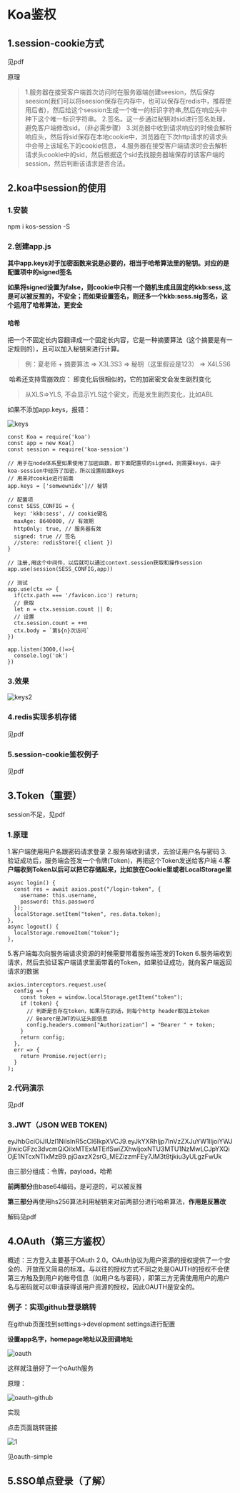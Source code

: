 # Koa鉴权

## 1.session-cookie方式

见pdf

原理

> 1.服务器在接受客户端首次访问时在服务器端创建seesion，然后保存seesion(我们可以将seesion保存在内存中，也可以保存在redis中，推荐使用后者)，然后给这个session生成一个唯一的标识字符串,然后在响应头中种下这个唯一标识字符串。
> 2.签名。这一步通过秘钥对sid进行签名处理，避免客户端修改sid。（非必需步骤）
> 3.浏览器中收到请求响应的时候会解析响应头，然后将sid保存在本地cookie中，浏览器在下次http请求的请求头中会带上该域名下的cookie信息，
> 4.服务器在接受客户端请求时会去解析请求头cookie中的sid，然后根据这个sid去找服务器端保存的该客户端的session，然后判断该请求是否合法。

## 2.koa中session的使用

### 1.安装

npm i kos-session -S

### 2.创建app.js

**其中app.keys对于加密函数来说是必要的，相当于哈希算法里的秘钥。对应的是配置项中的signed签名**

**如果将signed设置为false，则cookie中只有一个随机生成且固定的kkb:sess,这是可以被反推的，不安全；而如果设置签名，则还多一个kkb:sess.sig签名，这个运用了哈希算法，更安全**

#### 哈希

​      把一个不固定长内容翻译成一个固定长内容，它是一种摘要算法（这个摘要是有一定规则的），且可以加入秘钥来进行计算。

> 例：夏老师 + 摘要算法  => X3L3S3 => 秘钥（这里假设是123） => X4L5S6

​    哈希还支持雪崩效应： 即变化后很相似的，它的加密密文会发生剧烈变化

> 从XLS=>YLS,  不会显示YLS这个密文，而是发生剧烈变化，比如ABL

如果不添加app.keys，报错：

![keys](F:\图片\keys.png)

```
const Koa = require('koa')
const app = new Koa()
const session = require('koa-session')

// 用于在node体系里如果使用了加密函数，即下面配置项的signed，则需要keys，由于koa-session中经历了加密，所以设置前面keys
// 用来对cookie进行前面
app.keys = ['somwewnidx']// 秘钥

// 配置项
const SESS_CONFIG = {
  key: 'kkb:sess', // cookie键名
  maxAge: 8640000, // 有效期
  httpOnly: true, // 服务器有效
  signed: true // 签名
  //store: redisStore({ client })
}

// 注册,用这个中间件，以后就可以通过context.session获取和操作session
app.use(session(SESS_CONFIG,app))

// 测试
app.use(ctx => {
  if(ctx.path === '/favicon.ico') return;
  // 获取
  let n = ctx.session.count || 0;
  // 设置
  ctx.session.count = ++n
  ctx.body = `第${n}次访问`
})

app.listen(3000,()=>{
  console.log('ok')
})
```

### 3.效果

![keys2](F:\图片\keys2.png)

### 4.redis实现多机存储

见pdf

### 5.session-cookie鉴权例子

见pdf





## 3.Token（重要）

session不足，见pdf

### 1.原理

1.客户端使用用户名跟密码请求登录
2.服务端收到请求，去验证用户名与密码
3.验证成功后，服务端会签发一个令牌(Token)，再把这个Token发送给客户端
4.**客户端收到Token以后可以把它存储起来，比如放在Cookie里或者LocalStorage里**

```
async login() {
  const res = await axios.post("/login-token", {
    username: this.username,
    password: this.password
  });
  localStorage.setItem("token", res.data.token);
},
async logout() {
  localStorage.removeItem("token");
},
```

5.客户端每次向服务端请求资源的时候需要带着服务端签发的Token
6.服务端收到请求，然后去验证客户端请求里面带着的Token，如果验证成功，就向客户端返回请求的数据

```
axios.interceptors.request.use(
  config => {
    const token = window.localStorage.getItem("token");
    if (token) {
      // 判断是否存在token，如果存在的话，则每个http header都加上token
      // Bearer是JWT的认证头部信息
      config.headers.common["Authorization"] = "Bearer " + token;
    }
    return config;
  },
  err => {
    return Promise.reject(err);
  }
);
```

### 2.代码演示

见pdf

### 3.JWT（JSON WEB TOKEN)

eyJhbGciOiJIUzI1NiIsInR5cCI6IkpXVCJ9.eyJkYXRhIjp7InVzZXJuYW1lIjoiYWJjIiwicGFzc3dvcmQiOiIxMTExMTEifSwiZXhwIjoxNTU3MTU1NzMwLCJpYXQiOjE1NTcxNTIxMzB9.pjGaxzX2srG_MEZizzmFEy7JM3t8tjkiu3yULgzFwUk

由三部分组成：令牌，payload，哈希

**前两部分**由base64编码，是可逆的，可以被反推

**第三部分**再使用hs256算法利用秘钥来对前两部分进行哈希算法，**作用是反篡改**

解码见pdf

## 4.OAuth（第三方鉴权）

概述：三方登入主要基于OAuth 2.0。OAuth协议为用户资源的授权提供了一个安全的、开放而又简易的标准。与以往的授权方式不同之处是OAUTH的授权不会使第三方触及到用户的帐号信息（如用户名与密码），即第三方无需使用用户的用户名与密码就可以申请获得该用户资源的授权，因此OAUTH是安全的。

### 例子：实现github登录跳转

在github页面找到settings->development settings进行配置

**设置app名字，homepage地址以及回调地址**

![oauth](F:\图片\oauth.png)

这样就注册好了一个oAuth服务

原理：

![oauth-github](F:\图片\oauth-github.jpg)

实现

点击页面跳转链接

![1](F:\图片\1.png)

见oauth-simple

## 5.SSO单点登录（了解）